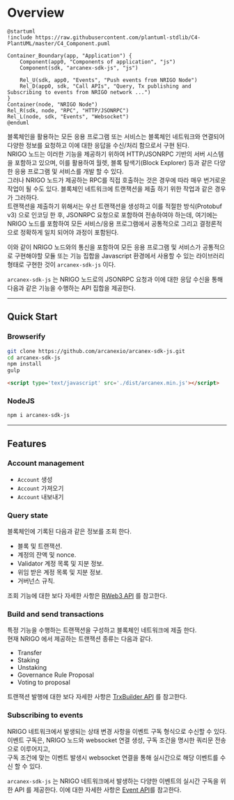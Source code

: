 # Overview

```plantuml
@startuml
!include https://raw.githubusercontent.com/plantuml-stdlib/C4-PlantUML/master/C4_Component.puml

Container_Boundary(app, "Application") {
    Component(app0, "Components of application", "js")
    Component(sdk, "arcanex-sdk-js", "js")

    Rel_U(sdk, app0, "Events", "Push events from NRIGO Node")
    Rel_D(app0, sdk, "Call APIs", "Query, Tx publishing and Subscribing to events from NRIGO network ...")
}
Container(node, "NRIGO Node")
Rel_R(sdk, node, "RPC", "HTTP/JSONRPC")
Rel_L(node, sdk, "Events", "Websocket")
@enduml
```

블록체인을 활용하는 모든 응용 프로그램 또는 서비스는 블록체인 네트워크와 연결되어 다양한 정보를 요청하고 이에 대한 응답을 수신/처리 함으로서 구현 된다.  
NRIGO 노드는 이러한 기능을 제공하기 위하여 HTTP/JSONRPC 기반의 서버 시스템을 포함하고 있으며, 
이를 활용하여 월렛, 블록 탐색기(Block Explorer) 등과 같은 다양한 응용 프로그램 및 서비스를 개발 할 수 있다.  
그러나 NRIGO 노드가 제공하는 RPC를 직접 호출하는 것은 경우에 따라 매우 번거로운 작업이 될 수도 있다. 
블록체인 네트워크에 트랜잭션을 제출 하기 위한 작업과 같은 경우가 그러하다.    
트랜잭션을 제출하기 위해서는 우선 트랜잭션을 생성하고 이를 적절한 방식(Protobuf v3) 으로 인코딩 한 후, JSONRPC 요청으로 포함하여 전송하여야 하는데,
여기에는 NRIGO 노드를 포함하여 모든 서비스/응용 프로그램에서 공통적으로 그리고 결정론적으로 정확하게 일치 되어야 과정이 포함된다.

이와 같이 NRIGO 노드와의 통신을 포함하여 모든 응용 프로그램 및 서비스가 공통적으로 구현해야할 모듈 또는 기능 집합을
Javascript 환경에서 사용할 수 있는 라이브러리 형태로 구현한 것이 `arcanex-sdk-js` 이다.

`arcanex-sdk-js` 는 NRIGO 노드로의 JSONRPC 요청과 이에 대한 응답 수신을 통해 다음과 같은 기능을 수행하는 API 집합을 제공한다.

---

## Quick Start

### Browserify

```bash
git clone https://github.com/arcanexio/arcanex-sdk-js.git
cd arcanex-sdk-js
npm install
gulp
```

```html
<script type='text/javascript' src='./dist/arcanex.min.js'></script>
```

### NodeJS

```bash
npm i arcanex-sdk-js
```

---

## Features

### Account management

- `Account` 생성
- `Account` 가져오기
- `Account` 내보내기

### Query state
블록체인에 기록된 다음과 같은 정보를 조회 한다.

- 블록 및 트랜잭션.
- 계정의 잔액 및 nonce.
- Validator 계정 목록 및 지분 정보.
- 위임 받은 계정 목록 및 지분 정보.
- 거버넌스 규칙.

조회 기능에 대한 보다 자세한 사항은 [RWeb3 API](api/rweb3.md) 를 참고한다.

### Build and send transactions

특정 기능을 수행하는 트랜잭션을 구성하고 블록체인 네트워크에 제출 한다.  
현재 NRIGO 에서 제공하는 트랜잭션 종류는 다음과 같다.

- Transfer
- Staking
- Unstaking
- Governance Rule Proposal
- Voting to proposal

트랜잭션 발행에 대한 보다 자세한 사항은 [TrxBuilder API](api/trxbuilder.md) 를 참고한다.

### Subscribing to events

NRIGO 네트워크에서 발생되는 상태 변경 사항을 이벤트 구독 형식으로 수신할 수 있다.  
이벤트 구독은, NRIGO 노드와 websocket 연결 생성, 구독 조건을 명시한 쿼리문 전송 으로 이루어지고,  
구독 조건에 맞는 이벤트 발생시 websocket 연결을 통해 실시간으로 해당 이벤트를 수신 할 수 있다.  

`arcanex-sdk-js` 는 NRIGO 네트워크에서 발생하는 다양한 이벤트의 실시간 구독을 위한 API 를 제공한다.
이에 대한 자세한 사항은 [Event API](api/subscriber.md)를 참고한다.

